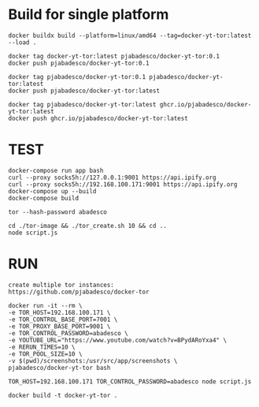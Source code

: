 # Build for single platform

    docker buildx build --platform=linux/amd64 --tag=docker-yt-tor:latest --load .

    docker tag docker-yt-tor:latest pjabadesco/docker-yt-tor:0.1
    docker push pjabadesco/docker-yt-tor:0.1

    docker tag pjabadesco/docker-yt-tor:0.1 pjabadesco/docker-yt-tor:latest
    docker push pjabadesco/docker-yt-tor:latest

    docker tag pjabadesco/docker-yt-tor:latest ghcr.io/pjabadesco/docker-yt-tor:latest
    docker push ghcr.io/pjabadesco/docker-yt-tor:latest

# TEST

    docker-compose run app bash
    curl --proxy socks5h://127.0.0.1:9001 https://api.ipify.org
    curl --proxy socks5h://192.168.100.171:9001 https://api.ipify.org
    docker-compose up --build
    docker-compose build

    tor --hash-password abadesco

    cd ./tor-image && ./tor_create.sh 10 && cd ..
    node script.js

# RUN

    create multiple tor instances:
    https://github.com/pjabadesco/docker-tor

    docker run -it --rm \
    -e TOR_HOST=192.168.100.171 \
    -e TOR_CONTROL_BASE_PORT=7001 \
    -e TOR_PROXY_BASE_PORT=9001 \
    -e TOR_CONTROL_PASSWORD=abadesco \
    -e YOUTUBE_URL="https://www.youtube.com/watch?v=BPydARoYxa4" \
    -e RERUN_TIMES=10 \
    -e TOR_POOL_SIZE=10 \
    -v $(pwd)/screenshots:/usr/src/app/screenshots \
    pjabadesco/docker-yt-tor bash

    TOR_HOST=192.168.100.171 TOR_CONTROL_PASSWORD=abadesco node script.js

    docker build -t docker-yt-tor .
    